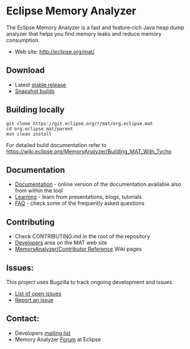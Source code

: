 Eclipse Memory Analyzer 
====================

The Eclipse Memory Analyzer is a fast and feature-rich Java heap dump analyzer that helps you find memory leaks and reduce memory consumption.

- Web site: <http://eclipse.org/mat/>

Download
----------------

- Latest [stable release](https://www.eclipse.org/mat/downloads.php)
- [Snapshot builds](https://www.eclipse.org/mat/snapshotBuilds.php)

Building locally
----------------

    git clone https://git.eclipse.org/r/mat/org.eclipse.mat
    cd org.eclipse.mat/parent
    mvn clean install

For detailed build documentation refer to <https://wiki.eclipse.org/MemoryAnalyzer/Building_MAT_With_Tycho>

Documentation
----------------

- [Documentation](http://help.eclipse.org/index.jsp?topic=/org.eclipse.mat.ui.help/welcome.html) - online version of the documentation available also from within the tool
- [Learning](https://wiki.eclipse.org/MemoryAnalyzer/Learning_Material) - learn from presentations, blogs, tutorials
- [FAQ](http://wiki.eclipse.org/index.php/MemoryAnalyzer/FAQ) - check some of the frequently asked questions

Contributing
----------------

- Check CONTRIBUTING.md in the root of the repository
- [Developers](https://www.eclipse.org/mat/developers/) area on the MAT web site
- [MemoryAnalyzer/Contributor Reference](http://wiki.eclipse.org/index.php?title=MemoryAnalyzer/Contributor_Reference) Wiki pages



Issues:
----------------

This project uses Bugzilla to track ongoing development and issues.

- [List of open issues](https://bugs.eclipse.org/bugs/buglist.cgi?product=MAT)
- [Report an issue](https://bugs.eclipse.org/bugs/enter_bug.cgi?product=MAT)

Contact:
----------------

- Developers [mailing list](https://dev.eclipse.org/mailman/listinfo/mat-dev)
- Memory Analyzer [Forum](http://www.eclipse.org/forums/eclipse.memory-analyzer) at Eclipse

